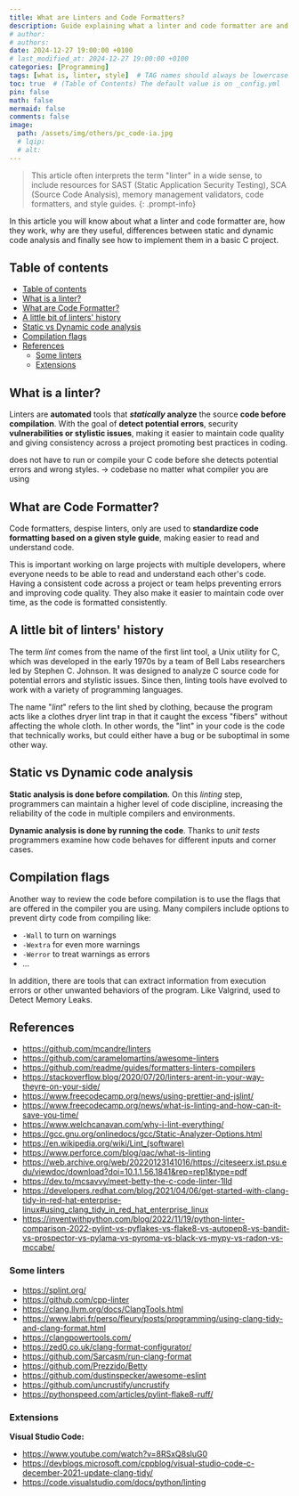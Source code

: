 ```yaml
---
title: What are Linters and Code Formatters?
description: Guide explaining what a linter and code formatter are and a bit of its history.
# author:
# authors:
date: 2024-12-27 19:00:00 +0100
# last_modified_at: 2024-12-27 19:00:00 +0100
categories: [Programming]
tags: [what is, linter, style]  # TAG names should always be lowercase
toc: true  # (Table of Contents) The default value is on _config.yml
pin: false
math: false
mermaid: false
comments: false
image:
  path: /assets/img/others/pc_code-ia.jpg
  # lqip:
  # alt:
---
```


> This article often interprets the term "linter" in a wide sense, to include resources for SAST (Static Application Security Testing), SCA (Source Code Analysis), memory management validators, code formatters, and style guides.
{: .prompt-info}

In this article you will know about what a linter and code formatter are, how they work, why are they useful, differences between static and dynamic code analysis and finally see how to implement them in a basic C project.

## Table of contents
- [Table of contents](#table-of-contents)
- [What is a linter?](#what-is-a-linter)
- [What are Code Formatter?](#what-are-code-formatter)
- [A little bit of linters' history](#a-little-bit-of-linters-history)
- [Static vs Dynamic code analysis](#static-vs-dynamic-code-analysis)
- [Compilation flags](#compilation-flags)
- [References](#references)
  - [Some linters](#some-linters)
  - [Extensions](#extensions)

## What is a linter?
Linters are **automated** tools that ***statically* analyze** the source **code before compilation**. With the goal of **detect potential errors**, security **vulnerabilities or stylistic issues**, making it easier to maintain code quality and giving consistency across a project promoting best practices in coding.

does not have to run or compile your C code before she detects potential errors and wrong styles. -> codebase no matter what compiler you are using

## What are Code Formatter?
Code formatters, despise linters, only are used to **standardize code formatting based on a given style guide**, making easier to read and understand code.

This is important working on large projects with multiple developers, where everyone needs to be able to read and understand each other's code. Having a consistent code across a project or team helps preventing errors and improving code quality. They also make it easier to maintain code over time, as the code is formatted consistently.

## A little bit of linters' history
The term *lint* comes from the name of the first lint tool, a Unix utility for C, which was developed in the early 1970s by a team of Bell Labs researchers led by Stephen C. Johnson. It was designed to analyze C source code for potential errors and stylistic issues. Since then, linting tools have evolved to work with a variety of programming languages.

The name "*lint*" refers to the lint shed by clothing, because the program acts like a clothes dryer lint trap in that it caught the excess "fibers" without affecting the whole cloth. In other words, the "lint" in your code is the code that technically works, but could either have a bug or be suboptimal in some other way.

## Static vs Dynamic code analysis
**Static analysis is done before compilation**. On this *linting* step, programmers can maintain a higher level of code discipline, increasing the reliability of the code in multiple compilers and environments.

**Dynamic analysis is done by running the code**. Thanks to *unit tests* programmers examine how code behaves for different inputs and corner cases.

## Compilation flags
Another way to review the code before compilation is to use the flags that are offered in the compiler you are using. Many compilers include options to prevent dirty code from compiling like:
  - `-Wall` to turn on warnings
  - `-Wextra` for even more warnings
  - `-Werror` to treat warnings as errors
  - ...

In addition, there are tools that can extract information from execution errors or other unwanted behaviors of the program. Like Valgrind, used to Detect Memory Leaks.

## References
  - https://github.com/mcandre/linters
  - https://github.com/caramelomartins/awesome-linters
  - https://github.com/readme/guides/formatters-linters-compilers
  - https://stackoverflow.blog/2020/07/20/linters-arent-in-your-way-theyre-on-your-side/
  - https://www.freecodecamp.org/news/using-prettier-and-jslint/
  - https://www.freecodecamp.org/news/what-is-linting-and-how-can-it-save-you-time/
  - https://www.welchcanavan.com/why-i-lint-everything/
  - https://gcc.gnu.org/onlinedocs/gcc/Static-Analyzer-Options.html
  - https://en.wikipedia.org/wiki/Lint_(software)
  - https://www.perforce.com/blog/qac/what-is-linting
  - https://web.archive.org/web/20220123141016/https://citeseerx.ist.psu.edu/viewdoc/download?doi=10.1.1.56.1841&rep=rep1&type=pdf
  - https://dev.to/mcsavvy/meet-betty-the-c-code-linter-1lld
  - https://developers.redhat.com/blog/2021/04/06/get-started-with-clang-tidy-in-red-hat-enterprise-linux#using_clang_tidy_in_red_hat_enterprise_linux
  - https://inventwithpython.com/blog/2022/11/19/python-linter-comparison-2022-pylint-vs-pyflakes-vs-flake8-vs-autopep8-vs-bandit-vs-prospector-vs-pylama-vs-pyroma-vs-black-vs-mypy-vs-radon-vs-mccabe/

### Some linters
  - https://splint.org/
  - https://github.com/cpp-linter
  - https://clang.llvm.org/docs/ClangTools.html
  - https://www.labri.fr/perso/fleury/posts/programming/using-clang-tidy-and-clang-format.html
  - https://clangpowertools.com/
  - https://zed0.co.uk/clang-format-configurator/
  - https://github.com/Sarcasm/run-clang-format
  - https://github.com/Prezzido/Betty
  - https://github.com/dustinspecker/awesome-eslint
  - https://github.com/uncrustify/uncrustify
  - https://pythonspeed.com/articles/pylint-flake8-ruff/

### Extensions
**Visual Studio Code:**
  - https://www.youtube.com/watch?v=8RSxQ8sluG0
  - https://devblogs.microsoft.com/cppblog/visual-studio-code-c-december-2021-update-clang-tidy/
  - https://code.visualstudio.com/docs/python/linting
